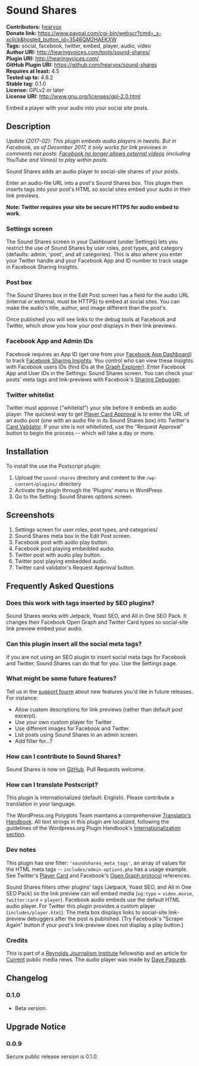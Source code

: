 # Sound Shares #
**Contributors:** [hearvox](https://profiles.wordpress.org/hearvox)  
**Donate link:** https://www.paypal.com/cgi-bin/webscr?cmd=_s-xclick&hosted_button_id=3546QM2HAEKXW  
**Tags:** social, facebook, twitter, embed, player, audio, video  
**Author URI:** http://hearingvoices.com/tools/sound-shares/  
**Plugin URI:** http://hearingvoices.com/  
**GitHub Plugin URI:** https://github.com/hearvox/sound-shares  
**Requires at least:** 4.5  
**Tested up to:** 4.8.2  
**Stable tag:** 0.1.0  
**License:** GPLv2 or later  
**License URI:** http://www.gnu.org/licenses/gpl-2.0.html  

Embed a player with your audio into your social site posts.

## Description ##

<em>Update (2017-02): This plugin embeds audio players in tweets. But in Facebook, as of December 2017, it only works for link previews in comments not posts: <a href="https://developers.facebook.com/bugs/1963535797258090/">Facebook no longer allows external videos</a> (including YouTube and Vimeo) to play within posts.</em>

Sound Shares adds an audio player to social-site shares of your posts.

Enter an audio-file URL into a post's Sound Shares box. This plugin then inserts tags into your post's HTML so social sites embed your audio in their link previews.

<strong>Note: Twitter requires your site be secure HTTPS for audio embed to work.</strong>

### Settings screen ###

The Sound Shares screen in your Dashboard (under Settings) lets you restrict the use of Sound Shares by user roles, post types, and category (defaults: admin, 'post', and all categories). This is also where you enter your Twitter handle and your Facebook App and ID number to track usage in Facebook Sharing Insights.

### Post box ###

The Sound Shares box in the Edit Post screen has a field for the audio URL (internal or external, must be HTTPS) to embed at social sites. You can make the audio's title, author, and image different than the post's.

Once published you will see links to the debug tools at Facebook and Twitter, which show you how your post displays in their link previews.

### Facebook App and Admin IDs ###
Facebook requires an App ID (get one from your <a href="https://developers.facebook.com/apps/redirect/dashboard">Facebook App Dashboard</a>) to track <a href="https://developers.facebook.com/docs/sharing/insights">Facebook Sharing Insights</a>. You control who can view these Insights with Facebook users IDs (find IDs at the <a href="https://developers.facebook.com/tools/explorer/?method=GET&amp;path=me%3Ffields%3Did%2Cname">Graph Explorer</a>). Enter Facebook App and User IDs in the Settings: Sound Shares screen. You can check your posts' meta tags and link-previews with Facebook's [Sharing Debugger](https://developers.facebook.com/tools/debug/sharing/).

### Twitter whitelist ###
Twitter must approve ("whitelist") your site before it embeds an audio player. The quickest way to get [Player Card Approval](https://developer.twitter.com/en/docs/tweets/optimize-with-cards/guides/player-card-approval) is to enter the URL of an audio post (one with an audio file in its Sound Shares box) into Twitter's [Card Validator](https://cards-dev.twitter.com/validator). If your site is not whitelisted, use the "Request Approval" button to begin the process -- which will take a day or more.

## Installation ##

To install the use the Postscript plugin:

1. Upload the `sound-shares` directory and content to the `/wp-content/plugins/` directory
2. Activate the plugin through the 'Plugins' menu in WordPress
3. Go to the Setting: Sound Shares options screen.

## Screenshots ##

1. Settings screen for user roles, post types, and categories/
2. Sound Shares meta box in the Edit Post screen.
3. Facebook post with audio play button.
4. Facebook post playing embedded audio.
5. Twitter post with audio play button.
6. Twitter post playing embedded audio.
6. Twitter card validator's Request Approval button.

## Frequently Asked Questions ##

### Does this work with tags inserted by SEO plugins? ###
Sound Shares works with Jetpack, Yoast SEO, and All in One SEO Pack. It changes their Facebook Open Graph and Twitter Card types so social-site link preview embed your audio.

### Can this plugin insert all the social meta tags? ###
If you are not using an SEO plugin to insert social meta tags for Facebook and Twitter, Sound Shares can do that for you. Use the Settings page.

### What might be some future features? ###
Tell us in the [support fourm](https://wordpress.org/support/plugin/sound-shares) about new features you'd like in future releases. For instance:
* Allow custom descriptions for link previews (rather than default post excerpt).
* Use your own custom player for Twitter .
* Use different images for Facebook and Twitter.
* List posts using Sound Shares in an admin screen.
* Add filter for...?

### How can I contribute to Sound Shares? ###
Sound Shares is now on [GitHub](https://github.com/hearvox/sound-shares). Pull Requests welcome.

### How can I translate Postscript? ###
This plugin is internationalized (default: English). Please contribute a translation in your language.

The WordPress.org Polyglots Team maintains a comprehensive [Translator’s Handbook](https://make.wordpress.org/polyglots/handbook/). All text strings in this plugin are localized, following the guidelines of the Wordpress.org Plugin Handbook's [Internationalization section](https://developer.wordpress.org/plugins/internationalization/).

### Dev notes ###
This plugin has one filter: `'soundshares_meta_tags'`, an array of values for the HTML meta tags -- `includes/admin-options.php` has a usage example. See Twitter's [Player Card](https://developer.twitter.com/en/docs/tweets/optimize-with-cards/overview/player-card) and Facebook's [Open Graph protocol](https://developers.facebook.com/docs/sharing/webmasters) references.

Sound Shares filters other plugins' tags (Jetpack, Yoast SEO, and All in One SEO Pack) so the link preview can will embed media (`og:type` = `video.movie`, `twitter:card` = `player`). Facebook audio embeds use the default HTML audio player. For Twitter this plugin provides a custom player (`includes/player.html`). The meta box displays links to social-site link-preview debuggers after the post is published. (Try Facebook's "Scrape Again" button if your post's link-preview does not display a play button.)

### Credits ###
This is part of a [Reynolds Journalism Institute](https://www.rjionline.org) fellowship and an article for [Current](https://current.org/author/bgolding/) public media news. The audio player was made by <a href="https://codepen.io/davepvm/pen/DgwlJ">Dave Pagurek</a>.

## Changelog ##

### 0.1.0
* Beta version.

## Upgrade Notice ##

### 0.0.9 ###
Secure public release version is 0.1.0.
